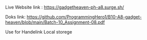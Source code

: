 Live Website link : https://gadgetheaven-ph-a8.surge.sh/

Doks link: https://github.com/ProgrammingHero1/B10-A8-gadget-heaven/blob/main/Batch-10_Assignment-08.pdf

Use for Handelink Local storege
 
